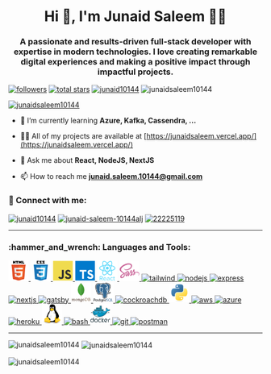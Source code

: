 <h1 align="center">Hi 👋, I'm Junaid Saleem 🏄‍♂️</h1>
<h3 align="center">A passionate and results-driven full-stack developer with expertise in modern technologies. I love creating remarkable digital experiences and making a positive impact through impactful projects.</h3>

<p align="left">
      <a href="https://github.com/junaidsaleem10144?tab=followers">
         <img alt="followers" title="Follow me on Github" src="https://custom-icon-badges.demolab.com/github/followers/junaidsaleem10144?color=236ad3&labelColor=1155ba&style=for-the-badge&logo=person-add&label=Follow&logoColor=white"/></a>
      <a href="https://github.com/junaidsaleem10144?tab=repositories&sort=stargazers">
         <img alt="total stars" title="Total stars on GitHub" src="https://custom-icon-badges.demolab.com/github/stars/junaidsaleem10144?color=55960c&style=for-the-badge&labelColor=488207&logo=star"/></a>
  <a href="https://twitter.com/junaid10144" target="blank"><img src="https://img.shields.io/twitter/follow/junaid10144?logo=twitter&style=for-the-badge" alt="junaid10144" /></a> 
   <img src="https://komarev.com/ghpvc/?username=junaidsaleem10144&label=Profile%20views&color=0e75b6&style=flat" alt="junaidsaleem10144" />
   </p>

<p align="left"> <a href="https://github.com/ryo-ma/github-profile-trophy"><img src="https://github-profile-trophy.vercel.app/?username=junaidsaleem10144" alt="junaidsaleem10144" /></a> </p>


- 🌱 I’m currently learning **Azure, Kafka, Cassendra, ...**

- 👨‍💻 All of my projects are available at [https://junaidsaleem.vercel.app/](https://junaidsaleem.vercel.app/)

- 💬 Ask me about **React, NodeJS, NextJS**

- 📫 How to reach me **junaid.saleem.10144@gmail.com**

<h3 align="left">🔗 Connect with me:</h3>
<p align="left">
<a href="https://twitter.com/junaid10144" target="blank"><img align="center" src="https://raw.githubusercontent.com/rahuldkjain/github-profile-readme-generator/master/src/images/icons/Social/twitter.svg" alt="junaid10144" height="30" width="40" /></a>
<a href="https://linkedin.com/in/junaid-saleem-10144alj" target="blank"><img align="center" src="https://raw.githubusercontent.com/rahuldkjain/github-profile-readme-generator/master/src/images/icons/Social/linked-in-alt.svg" alt="junaid-saleem-10144alj" height="30" width="40" /></a>
<a href="https://stackoverflow.com/users/22225119" target="blank"><img align="center" src="https://raw.githubusercontent.com/rahuldkjain/github-profile-readme-generator/master/src/images/icons/Social/stack-overflow.svg" alt="22225119" height="30" width="40" /></a>
</p>

---

<h3 align="left">:hammer_and_wrench: Languages and Tools:</h3>
<p align="left"> <a href="https://www.w3.org/html/" target="_blank" rel="noreferrer"> <img src="https://raw.githubusercontent.com/devicons/devicon/master/icons/html5/html5-original-wordmark.svg" alt="html5" width="40" height="40"/> </a> <a href="https://www.w3schools.com/css/" target="_blank" rel="noreferrer"> <img src="https://raw.githubusercontent.com/devicons/devicon/master/icons/css3/css3-original-wordmark.svg" alt="css3" width="40" height="40"/> </a> <a href="https://developer.mozilla.org/en-US/docs/Web/JavaScript" target="_blank" rel="noreferrer"> <img src="https://raw.githubusercontent.com/devicons/devicon/master/icons/javascript/javascript-original.svg" alt="javascript" width="40" height="40"/> <a href="https://www.typescriptlang.org/" target="_blank" rel="noreferrer"> <img src="https://raw.githubusercontent.com/devicons/devicon/master/icons/typescript/typescript-original.svg" alt="typescript" width="40" height="40"/> </a> </a>
<a href="https://reactjs.org/" target="_blank" rel="noreferrer"> <img src="https://raw.githubusercontent.com/devicons/devicon/master/icons/react/react-original-wordmark.svg" alt="react" width="40" height="40"/> </a> <a href="https://sass-lang.com" target="_blank" rel="noreferrer"> <img src="https://raw.githubusercontent.com/devicons/devicon/master/icons/sass/sass-original.svg" alt="sass" width="40" height="40"/> </a> <a href="https://tailwindcss.com/" target="_blank" rel="noreferrer"> <img src="https://www.vectorlogo.zone/logos/tailwindcss/tailwindcss-icon.svg" alt="tailwind" width="40" height="40"/> </a> <a href="https://nodejs.org" target="_blank" rel="noreferrer"> <img src="https://icon-library.com/images/node-js-icon/node-js-icon-8.jpg" alt="nodejs" width="40" height="40"/> </a> <a href="https://expressjs.com" target="_blank" rel="noreferrer"> <img src="https://www.orafox.com/wp-content/uploads/2019/01/expressjs.png" alt="express" width="40" height="40"/> </a> <a href="https://nextjs.org/" target="_blank" rel="noreferrer"> <img src="https://seeklogo.com/images/N/next-js-icon-logo-EE302D5DBD-seeklogo.com.png" alt="nextjs" width="40" height="40"/> </a> <a href="https://www.gatsbyjs.com/" target="_blank" rel="noreferrer"> <img src="https://www.vectorlogo.zone/logos/gatsbyjs/gatsbyjs-icon.svg" alt="gatsby" width="40" height="40"/> </a> <a href="https://www.mongodb.com/" target="_blank" rel="noreferrer"> <img src="https://raw.githubusercontent.com/devicons/devicon/master/icons/mongodb/mongodb-original-wordmark.svg" alt="mongodb" width="40" height="40"/> </a> <a href="https://www.postgresql.org" target="_blank" rel="noreferrer"> <img src="https://raw.githubusercontent.com/devicons/devicon/master/icons/postgresql/postgresql-original-wordmark.svg" alt="postgresql" width="40" height="40"/> </a> <a href="https://www.cockroachlabs.com/product/cockroachdb/" target="_blank" rel="noreferrer"> <img src="https://cdn.worldvectorlogo.com/logos/cockroachdb.svg" alt="cockroachdb" width="40" height="40"/> </a> <a href="https://www.python.org" target="_blank" rel="noreferrer"> <img src="https://raw.githubusercontent.com/devicons/devicon/master/icons/python/python-original.svg" alt="python" width="40" height="40"/> </a> <a href="https://aws.amazon.com" target="_blank" rel="noreferrer"> <img src="https://cdn3d.iconscout.com/3d/free/thumb/free-amazon-web-services-8074662-6507782.png?f=avif" alt="aws" width="40" height="40"/> </a> <a href="https://azure.microsoft.com/en-in/" target="_blank" rel="noreferrer"> <img src="https://www.vectorlogo.zone/logos/microsoft_azure/microsoft_azure-icon.svg" alt="azure" width="40" height="40"/> </a> <a href="https://heroku.com" target="_blank" rel="noreferrer"> <img src="https://www.vectorlogo.zone/logos/heroku/heroku-icon.svg" alt="heroku" width="40" height="40"/> </a> <a href="https://www.linux.org/" target="_blank" rel="noreferrer"> <img src="https://raw.githubusercontent.com/devicons/devicon/master/icons/linux/linux-original.svg" alt="linux" width="40" height="40"/> </a> <a href="https://www.gnu.org/software/bash/" target="_blank" rel="noreferrer"> <img src="https://www.vectorlogo.zone/logos/gnu_bash/gnu_bash-icon.svg" alt="bash" width="40" height="40"/> </a> <a href="https://www.docker.com/" target="_blank" rel="noreferrer"> <img src="https://raw.githubusercontent.com/devicons/devicon/master/icons/docker/docker-original-wordmark.svg" alt="docker" width="40" height="40"/> </a> <a href="https://git-scm.com/" target="_blank" rel="noreferrer"> <img src="https://www.vectorlogo.zone/logos/git-scm/git-scm-icon.svg" alt="git" width="40" height="40"/> </a> <a href="https://postman.com" target="_blank" rel="noreferrer"> <img src="https://www.vectorlogo.zone/logos/getpostman/getpostman-icon.svg" alt="postman" width="40" height="40"/> </a> </p>

---

<p><img align="left" src="https://github-readme-stats.vercel.app/api/top-langs?username=junaidsaleem10144&show_icons=true&locale=en&layout=compact" alt="junaidsaleem10144" /></p>

<p>&nbsp;<img align="center" src="https://github-readme-stats.vercel.app/api?username=junaidsaleem10144&show_icons=true&locale=en" alt="junaidsaleem10144" /></p>

<p><img align="center" src="https://github-readme-streak-stats.herokuapp.com/?user=junaidsaleem10144&" alt="junaidsaleem10144" /></p>
